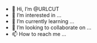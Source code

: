 - 👋 Hi, I’m @URLCUT
- 👀 I’m interested in ...
- 🌱 I’m currently learning ...
- 💞️ I’m looking to collaborate on ...
- 📫 How to reach me ...

<!---
URLCUT/URLCUT is a ✨ special ✨ repository because its `README.md` (this file) appears on your GitHub profile.
You can click the Preview link to take a look at your changes.
--->
